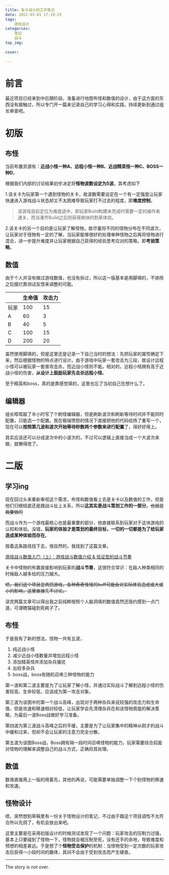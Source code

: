 ```yaml
---
title: 有关战斗的工作笔记
date: 2022-03-01 17:19:25
tags:
	游戏设计
categories:
	笔记
	战斗
top_img:
	
cover:
	
---
```


# 前言

最近项目已经来到中后期阶段，准备进行地图布怪和数值的设计，由于这方面的东西没有接触过，所以专门开一篇来记录自己的学习心得和实践，持续更新到通过组长审查吧。

# 初版

## 布怪

当前布置资源有：**近战小怪一种A、远程小怪一种B、近战精英怪一种C、BOSS一种D**。

根据我们内部的讨论结果初步决定将**怪物波数设定为5波**。其考虑如下

1.该关卡为玩家第一个遇到怪物的关卡，故波数需要设定在一个有一定强度让玩家快速进入游戏战斗状态却又不太困难导致玩家打不过去的程度，即**难度控制**。

> 该游戏目前定位为难度适中，即玩家Build构建未完成时需要一定的操作来通关，而当凑齐Build之后则获得爽快的割草体验。

2.该关卡的另一个目的是让玩家了解怪物，故尽量将不同的怪物分布在不同波次，让玩家对于怪物有一定的了解，当玩家能够很好的处理单种怪物之后再将怪物进行混合，进一步提升难度并让玩家根据自己获得的经验思考应对的策略，即**考验策略**。

## 数值

由于个人并没有做过游戏数值，也没有拆过，所以这一版基本是用脚填的，不排除之后摆烂靠测试反馈来调整的可能。

|      | 生命值 | 攻击力 |
| :--- | ------ | ------ |
| 玩家 | 100    | 15     |
| A    | 60     | 3      |
| B    | 40     | 5      |
| C    | 100    | 15     |
| D    | 200    | 20     |

虽然使用脚填的，但是这里还是记录一下自己当时的想法：先把玩家的属性确定下来，然后根据怪物的特点进行设计。由于游戏中玩家一套攻击为三段，故设计远程小怪可以被玩家一套普攻击杀，而近战小怪则不能。相对的，远程小怪拥有高于近战小怪的伤害，**从设计上鼓励玩家先击杀远程小怪**。

至于精英和boss，真的是靠感觉填的，这里也忘了当初自己在想什么了。

## 编辑器

组长哐哐敲了半小时写了个刷怪编辑器，但是刷新波次和刷新等待时间并不能同时配置，只能选一个配置。我在极端愤怒的情况下直接把他的代码给扬了重写一个，现在可以**按照第几波和波次开始等待秒数两个参数来进行配置**了，得好好用上。

其实应该还可以分成波次中的小波次的，不过可以逻辑上直接当成一个大波次来做，就懒得改了。

# 二版

## 学习ing

现在回过头来重新审视这个需求，布怪和数值看上去是关卡以及数值的工作，但是他们归根结底还是跟战斗扯上关系，所以**这其实是战斗策划工作的一部分**。~~也就是我要做的~~

而战斗作为一个游戏最核心也是最重要的部分，他直接联系到玩家对于这块游戏的认知和体验。没错，**玩家的体验才是策划的最终目标，一切的一切都是为了给玩家造成某种体验而存在**。

按着这条路径找下去，很自然的，我找到了这篇文章。

[游戏战斗数值入门（上）：游戏战斗数值介绍 & 验证型的战斗节奏](https://zhuanlan.zhihu.com/p/134164771)

关卡中怪物的布置直接影响到玩家的**战斗节奏**，这很符合常识：在敌人种类相同的时候敌人越多给的压力越大。

~~啧，我们这个项目是肉鸽游戏，各种奇奇怪怪的buff可能会对实际体验造成或大或小的影响，这里直接先不讨论。~~

读完两篇文章可以得出我之前纯粹按照个人脑洞填的数值竟然还隐约摸到一点门道，可谓瞎猫碰到死耗子了。

## 布怪

于是我有了新的想法。怪物一共有五波，

1. 纯近战小怪
2. 减少近战小怪数量并增加远程小怪
3. 添加精英怪并添加杂兵骚扰
4. 出较多杂兵
5. boss战，boss有随机召唤三种怪物的能力

第一波和第二波主要是为了让玩家了解小怪，并通过实际战斗了解到远程小怪的伤害较高、生命较低，应该成为第一攻击对象。

第三波为该图中的第一个战斗高峰，出现对于两种杂兵来说较强的攻击力和生命值，但是攻速和移速相对较低，让玩家学会先清理杂兵在和该怪物周旋的解决策略，为最后一波Boss战做好学习准备。

第四波为第三波战斗高峰之后的平缓，主要是为了让玩家集中的精神从刚才的战斗中缓和过来，但却不会让玩家的注意力完全分散。

第五波为该图Boss战，Boss拥有隔一段时间召唤怪物的能力，玩家需要综合前面对怪物的理解来调整自己的战斗方式，正确将其处理。

## 数值

数值直接用上一版的用着先，其他的再说，可能需要单独调整一下个别怪物的移速和攻速。

## 怪物设计

唔，突然想到草稿里有一份关于怪物设计的笔记，不过由于跟这个项目调性不太符合所以先鸽了，有机会放出来吧。

这里主要是在采用初版设计的时候测试发现了一个问题：玩家攻击的压制力过强，基本上只要碰到了怪物一下，怪物就会被压制至死，没有还手的余地，导致难度和预想的相差甚远。于是想了个**怪物受击保护**的机制：当怪物受到一定次数的玩家攻击后获得一小段时间的霸体，其间不会由于受到攻击而产生硬直。



<!-- more -->

---

The story is not over.

